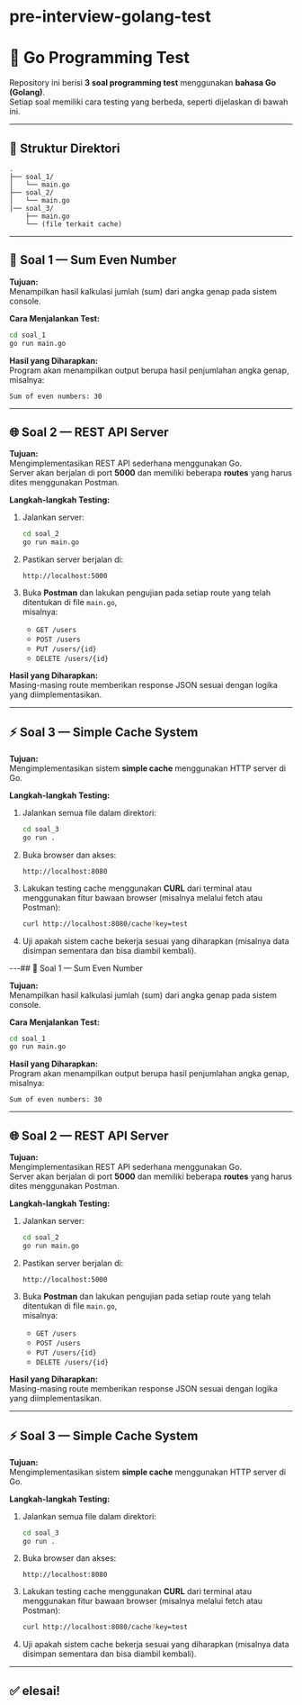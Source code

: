 # pre-interview-golang-test

# 🧠 Go Programming Test
Repository ini berisi **3 soal programming test** menggunakan **bahasa Go (Golang)**.  
Setiap soal memiliki cara testing yang berbeda, seperti dijelaskan di bawah ini.

---

## 🧩 Struktur Direktori

```
.
├── soal_1/
│   └── main.go
├── soal_2/
│   └── main.go
|── soal_3/
    ├── main.go
    └── (file terkait cache)
```

--- 

## 🧮 Soal 1 — Sum Even Number

**Tujuan:**  
Menampilkan hasil kalkulasi jumlah (sum) dari angka genap pada sistem console.

**Cara Menjalankan Test:**

```bash
cd soal_1
go run main.go
```

**Hasil yang Diharapkan:**  
Program akan menampilkan output berupa hasil penjumlahan angka genap, misalnya:

```
Sum of even numbers: 30
```

---

## 🌐 Soal 2 — REST API Server

**Tujuan:**  
Mengimplementasikan REST API sederhana menggunakan Go.  
Server akan berjalan di port **5000** dan memiliki beberapa **routes** yang harus dites menggunakan Postman.

**Langkah-langkah Testing:**

1. Jalankan server:

   ```bash
   cd soal_2
   go run main.go
   ```

2. Pastikan server berjalan di:

   ```
   http://localhost:5000
   ```

3. Buka **Postman** dan lakukan pengujian pada setiap route yang telah ditentukan di file `main.go`,  
   misalnya:

   - `GET /users`
   - `POST /users`
   - `PUT /users/{id}`
   - `DELETE /users/{id}`

**Hasil yang Diharapkan:**  
Masing-masing route memberikan response JSON sesuai dengan logika yang diimplementasikan.

---

## ⚡ Soal 3 — Simple Cache System

**Tujuan:**  
Mengimplementasikan sistem **simple cache** menggunakan HTTP server di Go.

**Langkah-langkah Testing:**

1. Jalankan semua file dalam direktori:

   ```bash
   cd soal_3
   go run .
   ```

2. Buka browser dan akses:

   ```
   http://localhost:8080
   ```

3. Lakukan testing cache menggunakan **CURL** dari terminal atau menggunakan fitur bawaan browser (misalnya melalui fetch atau Postman):

   ```bash
   curl http://localhost:8080/cache?key=test
   ```

4. Uji apakah sistem cache bekerja sesuai yang diharapkan (misalnya data disimpan sementara dan bisa diambil kembali).

---## 🧮 Soal 1 — Sum Even Number

**Tujuan:**  
Menampilkan hasil kalkulasi jumlah (sum) dari angka genap pada sistem console.

**Cara Menjalankan Test:**

```bash
cd soal_1
go run main.go
```

**Hasil yang Diharapkan:**  
Program akan menampilkan output berupa hasil penjumlahan angka genap, misalnya:

```
Sum of even numbers: 30
```

---

## 🌐 Soal 2 — REST API Server

**Tujuan:**  
Mengimplementasikan REST API sederhana menggunakan Go.  
Server akan berjalan di port **5000** dan memiliki beberapa **routes** yang harus dites menggunakan Postman.

**Langkah-langkah Testing:**

1. Jalankan server:

   ```bash
   cd soal_2
   go run main.go
   ```

2. Pastikan server berjalan di:

   ```
   http://localhost:5000
   ```

3. Buka **Postman** dan lakukan pengujian pada setiap route yang telah ditentukan di file `main.go`,  
   misalnya:

   - `GET /users`
   - `POST /users`
   - `PUT /users/{id}`
   - `DELETE /users/{id}`

**Hasil yang Diharapkan:**  
Masing-masing route memberikan response JSON sesuai dengan logika yang diimplementasikan.

---

## ⚡ Soal 3 — Simple Cache System

**Tujuan:**  
Mengimplementasikan sistem **simple cache** menggunakan HTTP server di Go.

**Langkah-langkah Testing:**

1. Jalankan semua file dalam direktori:

   ```bash
   cd soal_3
   go run .
   ```

2. Buka browser dan akses:

   ```
   http://localhost:8080
   ```

3. Lakukan testing cache menggunakan **CURL** dari terminal atau menggunakan fitur bawaan browser (misalnya melalui fetch atau Postman):

   ```bash
   curl http://localhost:8080/cache?key=test
   ```

4. Uji apakah sistem cache bekerja sesuai yang diharapkan (misalnya data disimpan sementara dan bisa diambil kembali).

---

## ✅ elesai!
